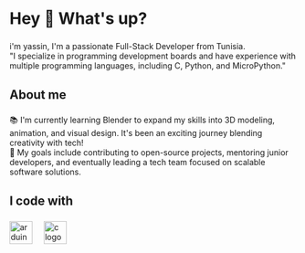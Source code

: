 <h1 align="left">Hey 👋 What's up?</h1>

###

<p align="left">i'm yassin, I'm a passionate Full-Stack Developer from Tunisia.<br>"I specialize in programming development boards and have experience with multiple programming languages, including C, Python, and MicroPython."</p>

###

<h2 align="left">About me</h2>

###

<p align="left">📚 I'm currently learning Blender to expand my skills into 3D modeling, animation, and visual design. It's been an exciting journey blending creativity with tech!<br>🎯 My goals include contributing to open-source projects, mentoring junior developers, and eventually leading a tech team focused on scalable software solutions.</p>

###

<h2 align="left">I code with</h2>

###

<div align="left">
  <img src="https://skillicons.dev/icons?i=arduino" height="40" alt="arduino logo"  />
  <img width="12" />
  <img src="https://cdn.jsdelivr.net/gh/devicons/devicon/icons/c/c-original.svg" height="40" alt="c logo"  />
</div>

###

